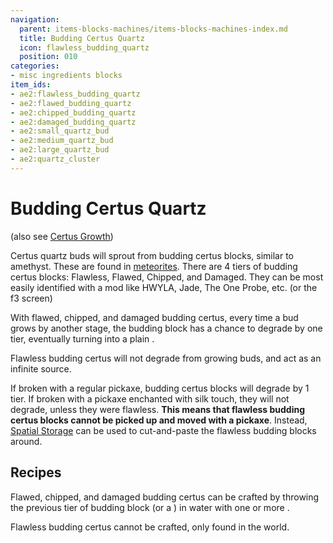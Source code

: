 ```yaml
---
navigation:
  parent: items-blocks-machines/items-blocks-machines-index.md
  title: Budding Certus Quartz
  icon: flawless_budding_quartz
  position: 010
categories:
- misc ingredients blocks
item_ids:
- ae2:flawless_budding_quartz
- ae2:flawed_budding_quartz
- ae2:chipped_budding_quartz
- ae2:damaged_budding_quartz
- ae2:small_quartz_bud
- ae2:medium_quartz_bud
- ae2:large_quartz_bud
- ae2:quartz_cluster
---
```


# Budding Certus Quartz

(also see [Certus Growth](../ae2-mechanics/certus-growth.md))

<GameScene zoom="4" background="transparent">
  <ImportStructure src="../assets/assemblies/budding_blocks.snbt" />
  <IsometricCamera yaw="195" pitch="30" />
</GameScene>

Certus quartz buds will sprout from budding certus blocks, similar to amethyst. These are found in [meteorites](../ae2-mechanics/meteorites.md).
There are 4 tiers of budding certus blocks: Flawless, Flawed, Chipped, and Damaged. They can be most easily identified
with a mod like HWYLA, Jade, The One Probe, etc. (or the f3 screen)

With flawed, chipped, and damaged budding certus, every time a bud grows by another stage, the budding block has a chance
to degrade by one tier, eventually turning into a plain <ItemLink id="quartz_block" />.

Flawless budding certus will not degrade from growing buds, and act as an infinite source.

If broken with a regular pickaxe, budding certus blocks will degrade by 1 tier. If broken with a pickaxe
enchanted with silk touch, they will not degrade, unless they were flawless. **This means that flawless budding certus blocks cannot
be picked up and moved with a pickaxe**. Instead, [Spatial Storage](../ae2-mechanics/spatial-io.md) can be used to
cut-and-paste the flawless budding blocks around.

## Recipes

Flawed, chipped, and damaged budding certus can be crafted by throwing the previous tier of budding block (or a <ItemLink id="quartz_block" />)
in water with one or more <ItemLink id="charged_certus_quartz_crystal" />.

Flawless budding certus cannot be crafted, only found in the world.

<Row>
  <RecipeFor id="damaged_budding_quartz" />

  <RecipeFor id="chipped_budding_quartz" />

  <RecipeFor id="flawed_budding_quartz" />
</Row>
